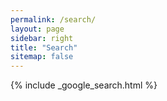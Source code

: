 ```yaml
---
permalink: /search/
layout: page
sidebar: right
title: "Search"
sitemap: false
---
```


{% include _google_search.html %}

